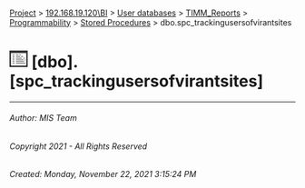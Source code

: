 #### 

[Project](../../../../../index.md) > [192.168.19.120\\BI](../../../../index.md) > [User databases](../../../index.md) > [TIMM_Reports](../../index.md) > [Programmability](../index.md) > [Stored Procedures](Stored_Procedures.md) > dbo.spc_trackingusersofvirantsites

# ![Stored Procedures](../../../../../Images/StoredProcedure32.png) [dbo].[spc_trackingusersofvirantsites]

---

###### Author:  MIS Team

###### Copyright 2021 - All Rights Reserved

###### Created: Monday, November 22, 2021 3:15:24 PM

